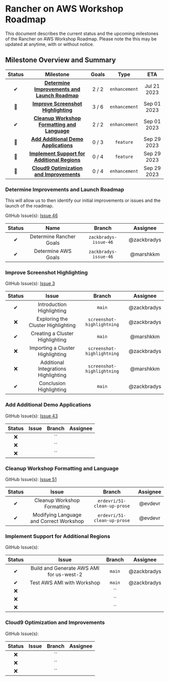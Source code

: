 # Rancher on AWS Workshop Roadmap

This document describes the current status and the upcoming milestones of the Rancher on AWS Workshop Roadmap. Please note the this may be updated at anytime, with or without notice.

## Milestone Overview and Summary

| Status |                                          Milestone                                          | Goals |     Type      |     ETA     |
| :----: | :-----------------------------------------------------------------------------------------: | :---: | :-----------: | :---------: |
|   ✔    | **[Determine Improvements and Launch Roadmap](#determine-improvements-and-launch-roadmap)** | 2 / 2 | `enhancement` | Jul 21 2023 |
|   🚀   |           **[Improve Screenshot Highlighting](#improve-screenshot-highlighting)**           | 3 / 6 | `enhancement` | Sep 01 2023 |
|   ✔   |  **[Cleanup Workshop Formatting and Language](#cleanup-workshop-formatting-and-language)**   | 2 / 2 | `enhancement` | Sep 01 2023 |
|   🚀   |          **[Add Additional Demo Applications](#add-additional-demo-applications)**          | 0 / 3 |   `feature`   | Sep 29 2023 |
|   🚀   |  **[Implement Support for Additional Regions](#implement-support-for-additional-regions)**  | 0 / 4 |   `feature`   | Sep 29 2023 |
|   🚀   |      **[Cloud9 Optimization and Improvements](#cloud9-optimization-and-improvements)**      | 0 / 4 | `enhancement` | Sep 29 2023 |

### Determine Improvements and Launch Roadmap

This will allow us to then identify our initial improvements or issues and the launch of the roadmap.

GitHub Issue(s): [Issue 46](https://github.com/aws-samples/rancher-on-aws-workshop/issues/46)

| Status |          Name           |        Branch         |   Assignee  |
| :----: | :---------------------: | :-------------------: | :---------: |
|   ✔    | Determine Rancher Goals | `zackbradys-issue-46` | @zackbradys |
|   ✔    |   Determine AWS Goals   | `zackbradys-issue-46` |  @marshkkm  |

### Improve Screenshot Highlighting

GitHub Issue(s): [Issue 3](https://github.com/aws-samples/rancher-on-aws-workshop/issues/3)

| Status |                Issue                 |           Branch           |   Assignee  |
| :----: | :----------------------------------: | :------------------------: | :--------:  |
|   ✔    |      Introduction Highlighting       |           `main`           | @zackbradys |
|   ❌   |  Exploring the Cluster Highlighting  | `screenshot-highlightning` | @zackbradys |
|   ✔    |   Creating a Cluster Highlighting    |           `main`           |  @marshkkm  |
|   ❌   |   Importing a Cluster Highlighting   | `screenshot-highlightning` | @zackbradys |
|   ❌   | Additional Integrations Highlighting | `screenshot-highlightning` |  @marshkkm  |
|   ✔    |       Conclusion Highlighting        |           `main`           | @zackbradys |

### Add Additional Demo Applications

GitHub Issue(s): [Issue 43](https://github.com/aws-samples/rancher-on-aws-workshop/issues/43)

| Status | Issue | Branch | Assignee |
| :----: | :---: | :----: | :------: |
|   ❌   |       |   ``   |          |
|   ❌   |       |   ``   |          |
|   ❌   |       |   ``   |          |

### Cleanup Workshop Formatting and Language

GitHub Issue(s): [Issue 51](https://github.com/aws-samples/rancher-on-aws-workshop/issues/51)

| Status |                Issue                   |          Branch             | Assignee |
| :----: | :------------------------------------: | :-------------------------: | :------: |
|   ✔   |      Cleanup Workshop Formatting        | `erdevri/51-clean-up-prose` |  @evdevr |
|   ✔   | Modifying Language and Correct Workshop | `erdevri/51-clean-up-prose` |  @evdevr |

### Implement Support for Additional Regions

GitHub Issue(s):

| Status |                  Issue                   | Branch |   Assignee  |
| :----: | :--------------------------------------: | :----: | :---------: |
|   ✔    | Build and Generate AWS AMI for us-west-2 | `main` | @zackbradys |
|   ✔    |        Test AWS AMI with Workshop        | `main` | @zackbradys |
|   ❌   |                                          |   ``   |             |
|   ❌   |                                          |   ``   |             |
|   ❌   |                                          |   ``   |             |

### Cloud9 Optimization and Improvements

GitHub Issue(s):

| Status | Issue | Branch | Assignee |
| :----: | :---: | :----: | :------: |
|   ❌   |       |   ``   |          |
|   ❌   |       |   ``   |          |
|   ❌   |       |   ``   |          |
